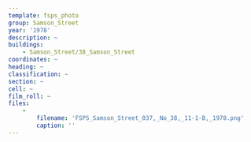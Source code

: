 ```yaml
---
template: fsps_photo
group: Samson_Street
year: '1978'
description: ~
buildings:
    - Samson_Street/38_Samson_Street
coordinates: ~
heading: ~
classification: ~
section: ~
cell: ~
film_roll: ~
files:
    -
        filename: 'FSPS_Samson_Street_037,_No_38,_11-1-B,_1978.png'
        caption: ''
---
```

